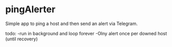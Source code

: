 # pingAlerter

Simple app to ping a host and then send an alert via Telegram.



todo: 
-run in background and loop forever
-Olny alert once per downed host (until recovery)
